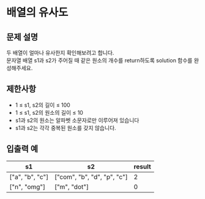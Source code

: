 # 배열의 유사도

## 문제 설명

두 배열이 얼마나 유사한지 확인해보려고 합니다.  
문자열 배열 s1과 s2가 주어질 때 같은 원소의 개수를 return하도록 solution 함수를 완성해주세요.  


## 제한사항

- 1 ≤ s1, s2의 길이 ≤ 100
- 1 ≤ s1, s2의 원소의 길이 ≤ 10
- s1과 s2의 원소는 알파벳 소문자로만 이루어져 있습니다
- s1과 s2는 각각 중복된 원소를 갖지 않습니다.


## 입출력 예

| s1              | s2                          | result    |
|-----------------|-----------------------------|-----------|
| ["a", "b", "c"] | ["com", "b", "d", "p", "c"] | 2         |
| ["n", "omg"]    | ["m", "dot"]                | 0         |

